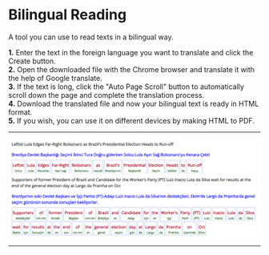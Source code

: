 # Bilingual Reading
A tool you can use to read texts in a bilingual way.

<strong>1.</strong> Enter the text in the foreign language you want to translate and click the Create button.<br>
<strong>2.</strong> Open the downloaded file with the Chrome browser and translate it with the help of Google translate.<br>
<strong>3.</strong> If the text is long, click the "Auto Page Scroll" button to automatically scroll down the page and complete the translation process.<br>
<strong>4.</strong> Download the translated file and now your bilingual text is ready in HTML format.<br>
<strong>5.</strong> If you wish, you can use it on different devices by making HTML to PDF.<br>

<hr />

<img src="https://raw.githubusercontent.com/oguzhanuyanik-sr/bilingual-reading/main/screenshot.PNG" />

<hr />
